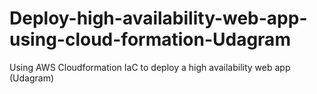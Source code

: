 # Deploy-high-availability-web-app-using-cloud-formation-Udagram
Using AWS Cloudformation IaC to deploy a high availability web app (Udagram)

